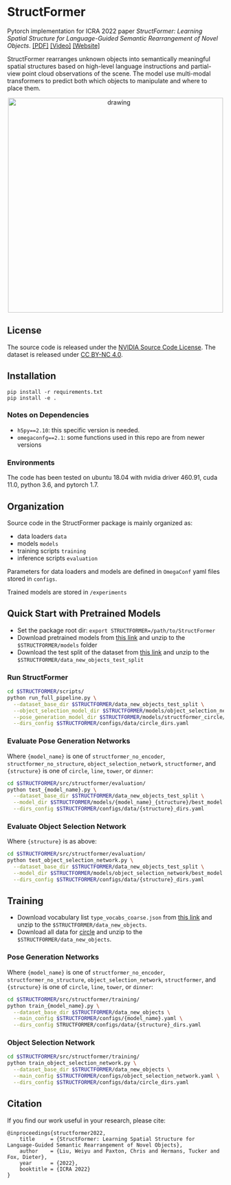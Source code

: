 # StructFormer

Pytorch implementation for ICRA 2022 paper _StructFormer: Learning Spatial Structure for Language-Guided Semantic Rearrangement of Novel Objects_. [[PDF]](https://arxiv.org/abs/2110.10189) [[Video]](https://youtu.be/6NPdpAtMawM) [[Website]](https://sites.google.com/view/structformer)

StructFormer rearranges unknown objects into semantically meaningful spatial structures based on high-level language instructions and partial-view
point cloud observations of the scene. The model use multi-modal transformers to predict both which objects to manipulate and where to place them.

<p align="center">
<img src="./doc/rearrange_mugs.gif" alt="drawing" width="500"/>
</p>

## License
The source code is released under the [NVIDIA Source Code License](LICENSE). The dataset is released under [CC BY-NC 4.0](https://creativecommons.org/licenses/by-nc/4.0/).


## Installation

```
pip install -r requirements.txt
pip install -e .
```

### Notes on Dependencies
- `h5py==2.10`: this specific version is needed.
- `omegaconfg==2.1`: some functions used in this repo are from newer versions

### Environments
The code has been tested on ubuntu 18.04 with nvidia driver 460.91, cuda 11.0, python 3.6, and pytorch 1.7.

## Organization
Source code in the StructFormer package is mainly organized as:
- data loaders `data`
- models `models`
- training scripts `training`
- inference scripts `evaluation`

Parameters for data loaders and models are defined in `OmegaConf` yaml files stored in `configs`.

Trained models are stored in `/experiments`

## Quick Start with Pretrained Models
- Set the package root dir: `export STRUCTFORMER=/path/to/StructFormer`
- Download pretrained models from [this link](https://drive.google.com/file/d/1EsptihJv_lPND902P6CYbe00QW-y-rA4/view?usp=sharing) and unzip to the `$STRUCTFORMER/models` folder
- Download the test split of the dataset from [this link](https://drive.google.com/file/d/1e76qJbBJ2bKYq0JzDSRWZjswySX1ftq_/view?usp=sharing) and unzip to the `$STRUCTFORMER/data_new_objects_test_split`

### Run StructFormer
```bash
cd $STRUCTFORMER/scripts/
python run_full_pipeline.py \
  --dataset_base_dir $STRUCTFORMER/data_new_objects_test_split \
  --object_selection_model_dir $STRUCTFORMER/models/object_selection_network/best_model \
  --pose_generation_model_dir $STRUCTFORMER/models/structformer_circle/best_model \
  --dirs_config $STRUCTFORMER/configs/data/circle_dirs.yaml
```

### Evaluate Pose Generation Networks

Where `{model_name}` is one of `structformer_no_encoder`, `structformer_no_structure`, `object_selection_network`, `structformer`, and `{structure}` is one of `circle`, `line`, `tower`, or `dinner`:

```bash
cd $STRUCTFORMER/src/structformer/evaluation/
python test_{model_name}.py \
  --dataset_base_dir $STRUCTFORMER/data_new_objects_test_split \
  --model_dir $STRUCTFORMER/models/{model_name}_{structure}/best_model \
  --dirs_config $STRUCTFORMER/configs/data/{structure}_dirs.yaml
```

### Evaluate Object Selection Network

Where `{structure}` is as above:

```bash
cd $STRUCTFORMER/src/structformer/evaluation/
python test_object_selection_network.py \
  --dataset_base_dir $STRUCTFORMER/data_new_objects_test_split \
  --model_dir $STRUCTFORMER/models/object_selection_network/best_model \
  --dirs_config $STRUCTFORMER/configs/data/{structure}_dirs.yaml
```

## Training

- Download vocabulary list `type_vocabs_coarse.json` from [this link](https://drive.google.com/file/d/1topawwqMSvwE8Ac-8OiwMApEqwYeR5rc/view?usp=sharing) and unzip to the `$STRUCTFORMER/data_new_objects`.
- Download all data for [circle](https://drive.google.com/file/d/1PTGFcAWBrQmlglygNiJz6p7s0rqe2rtP/view?usp=sharing) and unzip to the `$STRUCTFORMER/data_new_objects`.

### Pose Generation Networks

Where `{model_name}` is one of `structformer_no_encoder`, `structformer_no_structure`, `object_selection_network`, `structformer`, and `{structure}` is one of `circle`, `line`, `tower`, or `dinner`:

```bash
cd $STRUCTFORMER/src/structformer/training/
python train_{model_name}.py \
  --dataset_base_dir $STRUCTFORMER/data_new_objects \
  --main_config $STRUCTFORMER/configs/{model_name}.yaml \
  --dirs_config STRUCTFORMER/configs/data/{structure}_dirs.yaml
```

### Object Selection Network
```bash
cd $STRUCTFORMER/src/structformer/training/
python train_object_selection_network.py \
  --dataset_base_dir $STRUCTFORMER/data_new_objects \
  --main_config $STRUCTFORMER/configs/object_selection_network.yaml \
  --dirs_config $STRUCTFORMER/configs/data/circle_dirs.yaml
```

## Citation
If you find our work useful in your research, please cite:
```
@inproceedings{structformer2022,
    title     = {StructFormer: Learning Spatial Structure for Language-Guided Semantic Rearrangement of Novel Objects},
    author    = {Liu, Weiyu and Paxton, Chris and Hermans, Tucker and Fox, Dieter},
    year      = {2022},
    booktitle = {ICRA 2022}
}
```